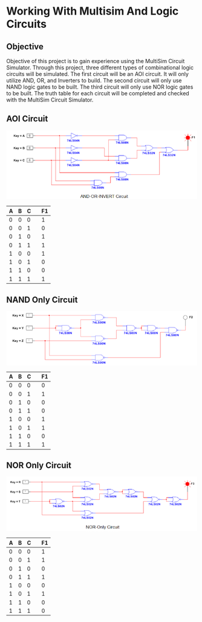# Working With Multisim And Logic Circuits

## Objective ##
Objective of this project is to gain experience using the MultiSim Circuit Simulator. Through this project, three different types of combinational logic circuits will be simulated.
The first circuit will be an AOI circuit. It will only utilize AND, OR, and Inverters to build.
The second circuit will only use NAND logic gates to be built.
The third circuit will only use NOR logic gates to be built.
The truth table for each circuit will be completed and checked with the MultiSim Circuit Simulator.

## AOI Circuit ##

![Alt text](IMAGES/AOI_circuit.png)

|A|B|C| |F1|
|-|-|-|-|-|
|0|0|0| |1|
|0|0|1| |0|
|0|1|0| |1|
|0|1|1| |1|
|1|0|0| |1|
|1|0|1| |0|
|1|1|0| |0|
|1|1|1| |1|

## NAND Only Circuit ##

![Alt text](images/NAND.png)

|A|B|C| |F1|
|-|-|-|-|-|
|0|0|0| |0|
|0|0|1| |1|
|0|1|0| |0|
|0|1|1| |0|
|1|0|0| |1|
|1|0|1| |1|
|1|1|0| |0|
|1|1|1| |1|

## NOR Only Circuit

![Alt text](images/NOR.png)

|A|B|C| |F1|
|-|-|-|-|-|
|0|0|0| |1|
|0|0|1| |1|
|0|1|0| |0|
|0|1|1| |1|
|1|0|0| |0|
|1|0|1| |1|
|1|1|0| |0|
|1|1|1| |0|